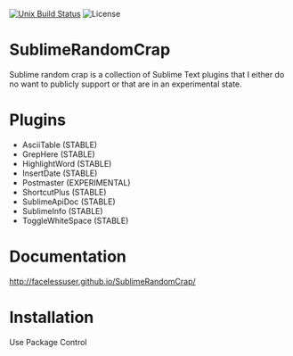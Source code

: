 [![Unix Build Status][travis-image]][travis-link]
![License][license-image]
# SublimeRandomCrap
Sublime random crap is a collection of Sublime Text plugins that I either do no want to publicly support or that are in an experimental state.

# Plugins
- AsciiTable (STABLE)
- GrepHere (STABLE)
- HighlightWord (STABLE)
- InsertDate (STABLE)
- Postmaster (EXPERIMENTAL)
- ShortcutPlus (STABLE)
- SublimeApiDoc (STABLE)
- SublimeInfo (STABLE)
- ToggleWhiteSpace (STABLE)

# Documentation
http://facelessuser.github.io/SublimeRandomCrap/

# Installation
Use Package Control

[travis-image]: https://img.shields.io/travis/facelessuser/SublimeRandomCrap/master.svg
[travis-link]: https://travis-ci.org/facelessuser/SublimeRandomCrap
[license-image]: https://img.shields.io/badge/license-MIT-blue.svg
